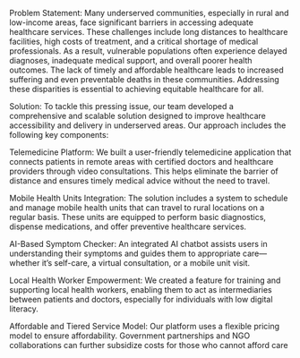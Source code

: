 Problem Statement:
Many underserved communities, especially in rural and low-income areas, face significant barriers in accessing adequate healthcare services. These challenges include long distances to healthcare facilities, high costs of treatment, and a critical shortage of medical professionals. As a result, vulnerable populations often experience delayed diagnoses, inadequate medical support, and overall poorer health outcomes. The lack of timely and affordable healthcare leads to increased suffering and even preventable deaths in these communities. Addressing these disparities is essential to achieving equitable healthcare for all.

Solution:
To tackle this pressing issue, our team developed a comprehensive and scalable solution designed to improve healthcare accessibility and delivery in underserved areas. Our approach includes the following key components:

Telemedicine Platform:
We built a user-friendly telemedicine application that connects patients in remote areas with certified doctors and healthcare providers through video consultations. This helps eliminate the barrier of distance and ensures timely medical advice without the need to travel.

Mobile Health Units Integration:
The solution includes a system to schedule and manage mobile health units that can travel to rural locations on a regular basis. These units are equipped to perform basic diagnostics, dispense medications, and offer preventive healthcare services.

AI-Based Symptom Checker:
An integrated AI chatbot assists users in understanding their symptoms and guides them to appropriate care—whether it’s self-care, a virtual consultation, or a mobile unit visit.

Local Health Worker Empowerment:
We created a feature for training and supporting local health workers, enabling them to act as intermediaries between patients and doctors, especially for individuals with low digital literacy.

Affordable and Tiered Service Model:
Our platform uses a flexible pricing model to ensure affordability. Government partnerships and NGO collaborations can further subsidize costs for those who cannot afford care
